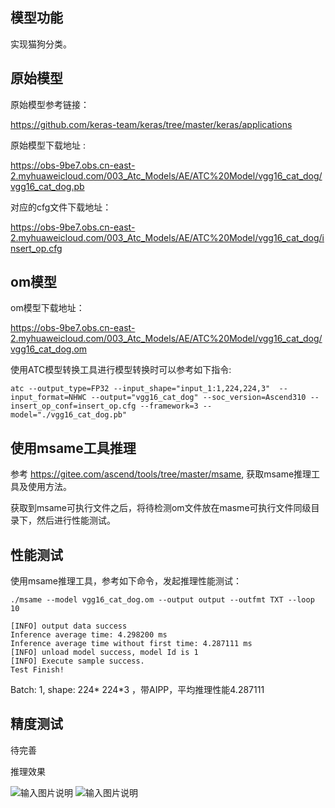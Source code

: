 ## 模型功能

 实现猫狗分类。

## 原始模型

原始模型参考链接：

https://github.com/keras-team/keras/tree/master/keras/applications

原始模型下载地址 :

https://obs-9be7.obs.cn-east-2.myhuaweicloud.com/003_Atc_Models/AE/ATC%20Model/vgg16_cat_dog/vgg16_cat_dog.pb

 对应的cfg文件下载地址：

https://obs-9be7.obs.cn-east-2.myhuaweicloud.com/003_Atc_Models/AE/ATC%20Model/vgg16_cat_dog/insert_op.cfg


## om模型

om模型下载地址：

https://obs-9be7.obs.cn-east-2.myhuaweicloud.com/003_Atc_Models/AE/ATC%20Model/vgg16_cat_dog/vgg16_cat_dog.om

使用ATC模型转换工具进行模型转换时可以参考如下指令:

```
atc --output_type=FP32 --input_shape="input_1:1,224,224,3"  --input_format=NHWC --output="vgg16_cat_dog" --soc_version=Ascend310 --insert_op_conf=insert_op.cfg --framework=3 --model="./vgg16_cat_dog.pb" 
```

## 使用msame工具推理

参考 https://gitee.com/ascend/tools/tree/master/msame, 获取msame推理工具及使用方法。

获取到msame可执行文件之后，将待检测om文件放在masme可执行文件同级目录下，然后进行性能测试。

## 性能测试

使用msame推理工具，参考如下命令，发起推理性能测试： 

```
./msame --model vgg16_cat_dog.om --output output --outfmt TXT --loop 10
```

```
[INFO] output data success
Inference average time: 4.298200 ms
Inference average time without first time: 4.287111 ms
[INFO] unload model success, model Id is 1
[INFO] Execute sample success.
Test Finish!
```

Batch: 1, shape: 224* 224*3 ，带AIPP，平均推理性能4.287111

## 精度测试

待完善

推理效果

![输入图片说明](https://images.gitee.com/uploads/images/2021/0207/095553_540f4b9a_8113712.jpeg "dog.jpg")
![输入图片说明](https://images.gitee.com/uploads/images/2021/0207/095543_7ae9285b_8113712.jpeg "cat.jpg")

